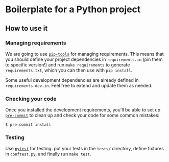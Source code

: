 # Boilerplate for a Python project

## How to use it

### Managing requirements

We are going to use [`pip-tools`](https://github.com/jazzband/pip-tools) for managing
requirements.  This means that you should define your project dependencies
in `requirements.in` (pin them to specific version!) and run `make requirements`
to generate `requirements.txt`, which you can then use with `pip install`.

Some useful development dependencies are already defined in `requirements.dev.in`.
Feel free to extend and update them as needed.

### Checking your code

Once you installed the development requirements, you'll be able to set up
[`pre-commit`](https://pre-commit.com) to clean up and check your code
for some common mistakes:

```shell
$ pre-commit install
```

### Testing

Use [`pytest`](https://pytest.org) for testing: put your tests in the `tests/`
directory, define fixtures in `conftest.py`, and finally run `make test`.
